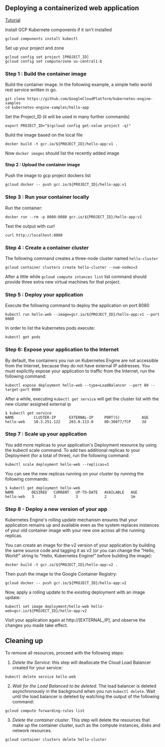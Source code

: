 ## Deploying a containerized web application
[Tutorial](https://cloud.google.com/kubernetes-engine/docs/tutorials/hello-app)


Install GCP Kubernete components if it isn't installed
```
gcloud components install kubectl
```

Set up your project and zone
```
gcloud config set project [PROJECT_ID]
gcloud config set compute/zone us-central1-b
```

### Step 1 : Build the container image

Build the container image. In the following example, a simple hello world rest service written in go.
```
git clone https://github.com/GoogleCloudPlatform/kubernetes-engine-samples
cd kubernetes-engine-samples/hello-app
```

Set the Project_ID (it will be used in many further commands) 
```
export PROJECT_ID="$(gcloud config get-value project -q)"
```

Build the image based on the local file
```
docker build -t gcr.io/${PROJECT_ID}/hello-app:v1 .
```
Now `docker images` should list the recently added image


#### Step 2 : Upload the container image 


Push the image to gcp project dockers list 
```
gcloud docker -- push gcr.io/${PROJECT_ID}/hello-app:v1
```

### Step 3 : Run your container locally

Run the container: 
```
docker run --rm -p 8080:8080 gcr.io/${PROJECT_ID}/hello-app:v1
```

Test the output with curl
```
curl http://localhost:8080
```

### Step 4 : Create a container cluster
The following command creates a three-node cluster named `hello-cluster`
```
gcloud container clusters create hello-cluster --num-nodes=3

```

After a little while `gcloud compute intances list` list command should provide three extra new virtual machines for that project.


### Step 5 : Deploy your application

Execute the following command to deploy the application on port 8080
```
kubectl run hello-web --image=gcr.io/${PROJECT_ID}/hello-app:v1 --port 8080
```

In order to list the kubernetes pods execute: 
```
kubectl get pods
```

### Step 6: Expose your application to the Internet
By default, the containers you run on Kubernetes Engine are not accessible from the Internet, because they do not have external IP addresses. You must explicitly expose your application to traffic from the Internet, run the following command:

```
kubectl expose deployment hello-web --type=LoadBalancer --port 80 --target-port 8080
```

After a while, executing `kubectl get service` will get the cluster list with the new cluster assigned external ip  
```
$ kubectl get service
NAME         CLUSTER-IP      EXTERNAL-IP     PORT(S)          AGE
hello-web    10.3.251.122    203.0.113.0     80:30877/TCP     3d
```

### Step 7 : Scale up your application 
You add more replicas to your application's Deployment resource by using the kubectl scale command. To add two additional replicas to your Deployment (for a total of three), run the following command:
```
kubectl scale deployment hello-web --replicas=3
```
You can see the new replicas running on your cluster by running the following commands:
```
$ kubectl get deployment hello-web
NAME        DESIRED   CURRENT   UP-TO-DATE   AVAILABLE   AGE
hello-web   3         3         3            2           1m
```

### Step 8 - Deploy a new version of your app
Kubernetes Engine's rolling update mechanism ensures that your application remains up and available even as the system replaces instances of your old container image with your new one across all the running replicas.

You can create an image for the v2 version of your application by building the same source code and tagging it as v2 (or you can change the "Hello, World!" string to "Hello, Kubernetes Engine!" before building the image):
```
docker build -t gcr.io/${PROJECT_ID}/hello-app:v2 .
```
Then push the image to the Google Container Registry:
```
gcloud docker -- push gcr.io/${PROJECT_ID}/hello-app:v2
```
Now, apply a rolling update to the existing deployment with an image update:
```
kubectl set image deployment/hello-web hello-web=gcr.io/${PROJECT_ID}/hello-app:v2
```
Visit your application again at http://[EXTERNAL_IP], and observe the changes you made take effect.

## Cleaning up

To remove all resources, proceed with the following steps: 
1. *Delete the Service*: this step will deallocate the Cloud Load Balancer created for your service:
```
kubectl delete service hello-web
```
2. *Wait for the Load Balanced to be deleted*. The load balancer is deleted asynchronously in the background when you run `kubectl delete`. Wait until the load balancer is deleted by watching the output of the following command: 
```
gcloud compute forwarding-rules list
```
3. *Delete the container cluster*. This step will delete the resources that make up the container cluster, such as the compute instances, disks and network resources.
```
gcloud container clusters delete hello-cluster
```



